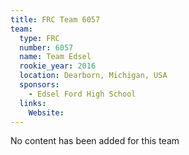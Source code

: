 ```yaml
---
title: FRC Team 6057
team:
  type: FRC
  number: 6057
  name: Team Edsel
  rookie_year: 2016
  location: Dearborn, Michigan, USA
  sponsors:
    - Edsel Ford High School
  links:
    Website: 
---
```

No content has been added for this team